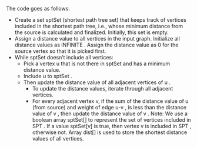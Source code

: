 The code goes as follows:
- Create a set sptSet (shortest path tree set) that keeps track of vertices included in the shortest path tree, i.e., whose minimum distance from the source is calculated and finalized. Initially, this set is empty.
- Assign a distance value to all vertices in the input graph. Initialize all distance values as INFINITE . Assign the distance value as 0 for the source vertex so that it is picked first.
- While sptSet doesn’t include all vertices:
  - Pick a vertex u that is not there in sptSet and has a minimum distance value.
  - Include u to sptSet .
  - Then update the distance value of all adjacent vertices of u .
    - To update the distance values, iterate through all adjacent vertices.
    - For every adjacent vertex v, if the sum of the distance value of u (from source) and weight of edge u-v , is less than the distance value of v , then update the distance value of v .
Note: We use a boolean array sptSet[] to represent the set of vertices included in SPT . If a value sptSet[v] is true, then vertex v is included in SPT , otherwise not. Array dist[] is used to store the shortest distance values of all vertices.
